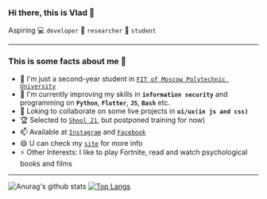 ### Hi there, this is Vlad 👋

Aspiring  💻 `developer` 🔭 `researcher` 🧠 `student`

____

### This is some facts about me 🙌

- 🔭 I'm just a second-year student in [`FIT of Moscow Polytechnic University`](https://fit.mospolytech.ru)
- 🌱 I'm currently improving my skills in **`information security`** and programming on **`Python`**, **`Flutter`**, **`JS`**, **`Bash`** etc.
- 👯 Loking to collaborate on some live projects in **`ui/ux(in js and css)`**
- 🏆 Selected to [`Shool 21`](https://21-school.ru), but postponed training for now)
- 📫 Available at [`Instagram`](https://www.instagram.com/mrphofficial) and [`Facebook`](https://www.facebook.com/oconsuel/)
- 😄 U can check my [`site`]() for more info
- ⚡ Other Interests: I like to play Fortnite, read and watch psychological books and films

____

![Anurag's github stats](https://github-readme-stats.vercel.app/api?username=oconsuel&theme=jolly&show_icons=true) [![Top Langs](https://github-readme-stats.vercel.app/api/top-langs/?username=oconsuel)](https://github.com/anuraghazra/github-readme-stats)
